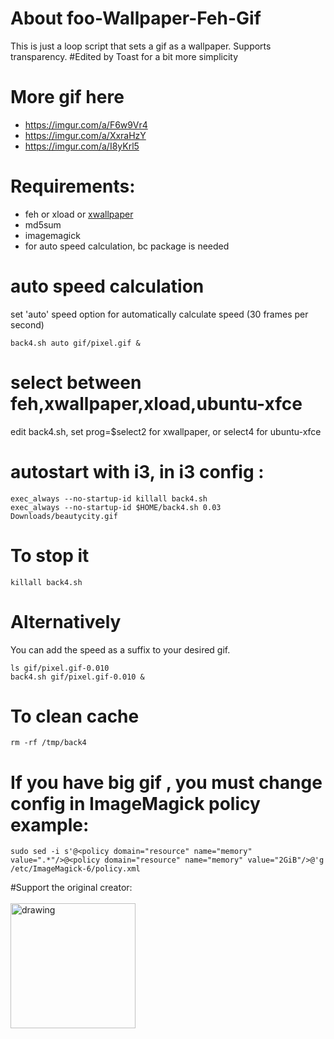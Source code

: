 # About foo-Wallpaper-Feh-Gif
This is just a loop script that sets a gif as a wallpaper. Supports transparency.
#Edited by Toast for a bit more simplicity

# More gif here
- https://imgur.com/a/F6w9Vr4
- https://imgur.com/a/XxraHzY
- https://imgur.com/a/I8yKrl5

# Requirements:
- feh or xload or [xwallpaper](https://github.com/stoeckmann/xwallpaper)
- md5sum
- imagemagick
- for auto speed calculation, bc package is needed

# auto speed calculation
set 'auto' speed option for automatically calculate speed (30 frames per second)

```
back4.sh auto gif/pixel.gif &
```

# select between feh,xwallpaper,xload,ubuntu-xfce
edit back4.sh, set prog=$select2 for xwallpaper, or select4 for ubuntu-xfce

# autostart with i3, in i3 config :

```
exec_always --no-startup-id killall back4.sh 
exec_always --no-startup-id $HOME/back4.sh 0.03 Downloads/beautycity.gif
```

# To stop it
```
killall back4.sh
```

# Alternatively

You can add the speed as a suffix to your desired gif.

```
ls gif/pixel.gif-0.010
back4.sh gif/pixel.gif-0.010 &
```


# To clean cache
 ```
rm -rf /tmp/back4
```

# If you have big gif , you must change config in ImageMagick policy example:
```
sudo sed -i s'@<policy domain="resource" name="memory" value=".*"/>@<policy domain="resource" name="memory" value="2GiB"/>@'g /etc/ImageMagick-6/policy.xml
```

#Support the original creator:
<br>
<br>
<a href="https://ko-fi.com/thomas1010">
<img src="https://uploads-ssl.webflow.com/5c14e387dab576fe667689cf/61e11d430afb112ea33c3aa5_Button-1-p-500.png" alt="drawing" width="200"/>
 </a>

